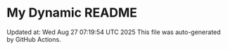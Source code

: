 # My Dynamic README
Updated at: Wed Aug 27 07:19:54 UTC 2025
This file was auto-generated by GitHub Actions.
